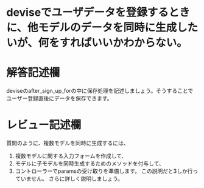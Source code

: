 # deviseでユーザデータを登録するときに、他モデルのデータを同時に生成したいが、何をすればいいかわからない。
# 解答記述欄

deviseのafter_sign_up_forの中に保存処理を記述しましょう。そうすることでユーザー登録直後にデータを保存できます。





# レビュー記述欄
質問のように、複数モデルを同時に生成するには、
1. 複数モデルに関する入力フォームを作成して、
2. モデルに子モデルを同時生成するためのメソッドを付与して、
3. コントローラーでparamsの受け取りを準備します。
この説明だと3しか行っていません。
さらに詳しく説明しましょう。
